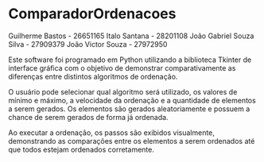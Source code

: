 # ComparadorOrdenacoes

Guilherme Bastos - 26651165
Italo Santana - 28201108
João Gabriel Souza Silva - 27909379
João Victor Souza - 27972950

Este software foi programado em Python utilizando a biblioteca Tkinter de interface gráfica com o objetivo de demonstrar comparativamente as diferenças entre distintos algoritmos de ordenação.

O usuário pode selecionar qual algoritmo será utilizado, os valores de mínimo e máximo, a velocidade da ordenação e a quantidade de elementos a serem gerados. Os elementos são gerados aleatoriamente e possuem a chance de serem gerados de forma já ordenada.

Ao executar a ordenação, os passos são exibidos visualmente, demonstrando as comparações entre os elementos a serem ordenados até que todos estejam ordenados corretamente.

